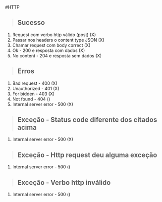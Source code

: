 #HTTP

> ## Sucesso
1. Request com verbo http válido (post) (X)
2. Passar nos headers o content type JSON (X)
3. Chamar request com body correct (X)
4. Ok - 200 e resposta com dados (X)
5. No content - 204 e resposta sem dados (X)

> ## Erros
1. Bad request - 400 (X)
2. Unauthorized - 401 (X)
3. For bidden - 403 (X)
4. Not found - 404 ()
5. Internal server error - 500 (X)

> ## Exceção - Status code diferente dos citados acima
1. Internal server error - 500 (X)

> ## Exceção - Http request deu alguma exceção
1. Internal server error - 500 ()

> ## Exceção - Verbo http inválido
1. Internal server error - 500 ()